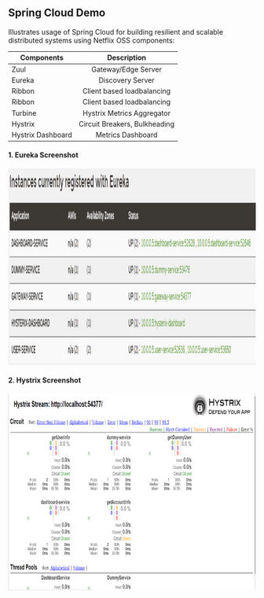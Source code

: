 ## Spring Cloud Demo
  Illustrates usage of Spring Cloud for building resilient and scalable distributed systems using 
  Netflix OSS components: 
  
  | Components        | Description           
| ------------- |:-------------:| 
| Zuul      | Gateway/Edge Server | 
| Eureka      | Discovery Server |  
| Ribbon | Client based loadbalancing      |  
| Ribbon | Client based loadbalancing      |  
| Turbine | Hystrix Metrics Aggregator      |  
| Hystrix | Circuit Breakers, Bulkheading      |  
| Hystrix Dashboard | Metrics Dashboard      |  



#### 1. Eureka Screenshot
<img src="https://github.com/GolfRider/spring-cloud-demo/blob/master/eureka-discovery.png" width="600" height="400" />

#### 2. Hystrix Screenshot
<img src="https://github.com/GolfRider/spring-cloud-demo/blob/master/hystrix-dashboard.png" width="600" height="400" />
